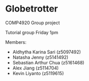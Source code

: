 # Globetrotter

COMP4920 Group project

Tutorial group Friday 1pm

Members:
- Aldhytha Karina Sari  (z5097492)
- Natasha Jenny         (z5141492)
- Sebastian Arthur Chua (z5161468)
- Alex Jiang            (z5114704)
- Kevin Liyanto         (z5119615)

